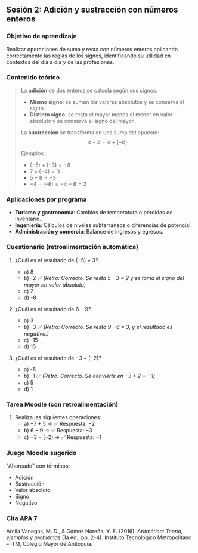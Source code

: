 
## Sesión 2: Adición y sustracción con números enteros

### Objetivo de aprendizaje
Realizar operaciones de suma y resta con números enteros aplicando correctamente las reglas de los signos, identificando su utilidad en contextos del día a día y de las profesiones.

### Contenido teórico

> La **adición** de dos enteros se calcula según sus signos:
>
> - **Mismo signo**: se suman los valores absolutos y se conserva el signo.
> - **Distinto signo**: se resta el mayor menos el menor en valor absoluto y se conserva el signo del mayor.
>
> La **sustracción** se transforma en una suma del opuesto:  
> $$a - b = a + (-b)$$
>
> Ejemplos:
> - $(-5) + (-3) = -8$
> - $7 + (-4) = 3$
> - $5 - 8 = -3$
> - $-4 - (-6) = -4 + 6 = 2$
>

### Aplicaciones por programa

- **Turismo y gastronomía**: Cambios de temperatura o pérdidas de inventario.
- **Ingeniería**: Cálculos de niveles subterráneos o diferencias de potencial.
- **Administración y comercio**: Balance de ingresos y egresos.

### Cuestionario (retroalimentación automática)

1. ¿Cuál es el resultado de $(-5) + 3$?
   - a) 8
   - b) -2 ✅ *(Retro: Correcto. Se resta 5 - 3 = 2 y se toma el signo del mayor en valor absoluto)*
   - c) 2
   - d) -8

2. ¿Cuál es el resultado de $6 - 9$?
   - a) 3
   - b) -3 ✅ *(Retro: Correcto. Se resta 9 - 6 = 3, y el resultado es negativo.)*
   - c) -15
   - d) 15

3. ¿Cuál es el resultado de $-3 - (-2)$?
   - a) -5
   - b) -1 ✅ *(Retro: Correcto. Se convierte en $-3 + 2 = -1$)*
   - c) 5
   - d) 1

### Tarea Moodle (con retroalimentación)

1. Realiza las siguientes operaciones:
   - a) $-7 + 5$ → ✅ Respuesta: $-2$
   - b) $6 - 9$ → ✅ Respuesta: $-3$
   - c) $-3 - (-2)$ → ✅ Respuesta: $-1$

### Juego Moodle sugerido
"Ahorcado" con términos:
- Adición
- Sustracción
- Valor absoluto
- Signo
- Negativo

### Cita APA 7
Arcila Vanegas, M. D., & Gómez Noreña, Y. E. (2016). *Aritmética: Teoría, ejemplos y problemas* (1a ed., pp. 2–4). Instituto Tecnológico Metropolitano – ITM, Colegio Mayor de Antioquia.
